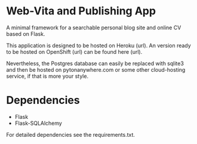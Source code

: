 Web-Vita and Publishing App 
=========

A minimal framework for a searchable personal blog site and online CV based on Flask. 

This application is designed to be hosted on Heroku (url). An version ready to be hosted on OpenShift (url) can be found here (url). 

Nevertheless, the Postgres database can easily be replaced with sqlite3 and then be hosted on pytonanywhere.com or some other cloud-hosting service, if that is more your style.

Dependencies
=========

* Flask
* Flask-SQLAlchemy

For detailed dependencies see the requirements.txt.

